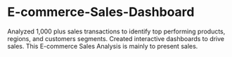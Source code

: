 # E-commerce-Sales-Dashboard
Analyzed 1,000 plus sales transactions to identify top performing products, regions, and customers segments. Created interactive dashboards to drive sales. This E-commerce Sales Analysis is mainly to present sales.
